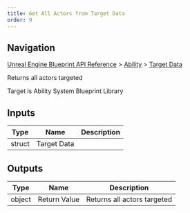 ```yaml
---
title: Get All Actors from Target Data
order: 9
---
```

## Navigation

[Unreal Engine Blueprint API Reference](https://dev.epicgames.com/documentation/en-us/unreal-engine/BlueprintAPI) > [Ability](https://dev.epicgames.com/documentation/en-us/unreal-engine/BlueprintAPI/Ability) > [Target Data](https://dev.epicgames.com/documentation/en-us/unreal-engine/BlueprintAPI/Ability/TargetData)

Returns all actors targeted

Target is Ability System Blueprint Library

## Inputs

| Type | Name | Description |
| --- | --- | --- |
| struct | Target Data |  |

## Outputs

| Type | Name | Description |
| --- | --- | --- |
| object | Return Value | Returns all actors targeted |
